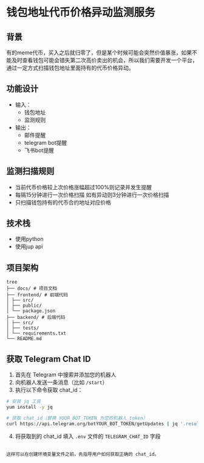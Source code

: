 # 钱包地址代币价格异动监测服务

## 背景

有的meme代币，买入之后就归零了，但是某个时候可能会突然价值暴涨，如果不能及时查看钱包可能会错失第二次高价卖出的机会，所以我们需要开发一个平台，通过一定方式扫描钱包地址里面持有的代币价格异动。

## 功能设计

- 输入：
  - 钱包地址
  - 监测规则
- 输出：
  - 邮件提醒
  - telegram bot提醒
  - 飞书bot提醒

## 监测扫描规则

- 当前代币价格较上次价格涨幅超过100%则记录并发生提醒
- 每隔15分钟进行一次价格扫描 如有异动则3分钟进行一次价格扫描
- 只扫描钱包持有的代币合约地址对应价格

## 技术栈

- 使用python
- 使用jup api

## 项目架构

```
tree
├── docs/ # 项目文档
├── frontend/ # 前端代码
│ ├── src/
│ ├── public/
│ └── package.json
├── backend/ # 后端代码
│ ├── src/
│ ├── tests/
│ └── requirements.txt
└── README.md
```


## 获取 Telegram Chat ID

1. 首先在 Telegram 中搜索并添加您的机器人
2. 向机器人发送一条消息（比如 `/start`）
3. 执行以下命令获取 chat_id：

```bash
# 安装 jq 工具
yum install -y jq

# 获取 chat_id（替换 YOUR_BOT_TOKEN 为您的机器人 token）
curl https://api.telegram.org/botYOUR_BOT_TOKEN/getUpdates | jq '.result[0].message.chat.id'
```

4. 将获取到的 chat_id 填入 `.env` 文件的 `TELEGRAM_CHAT_ID` 字段
```

这样可以在创建环境变量文件之前，先指导用户如何获取正确的 chat_id。
